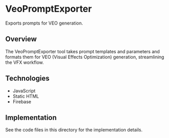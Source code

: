 # VeoPromptExporter

Exports prompts for VEO generation.

## Overview

The VeoPromptExporter tool takes prompt templates and parameters and formats them for VEO (Visual Effects Optimization) generation, streamlining the VFX workflow.

## Technologies

- JavaScript
- Static HTML
- Firebase

## Implementation

See the code files in this directory for the implementation details.

